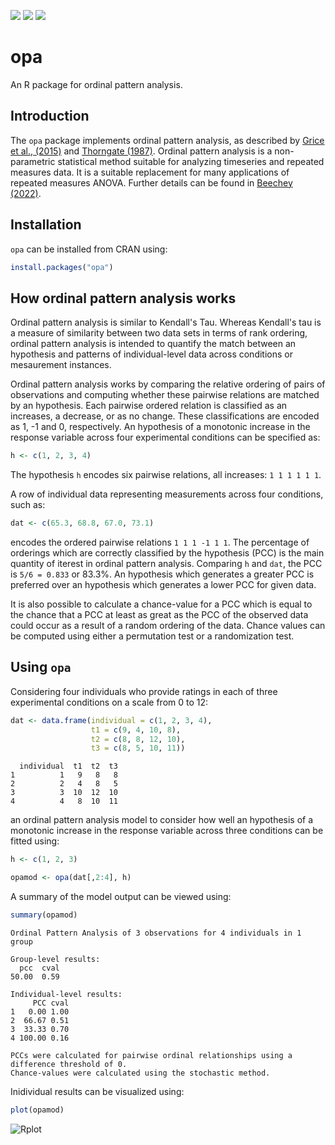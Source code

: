 ![](https://www.r-pkg.org/badges/version-ago/opa) ![](https://cranlogs.r-pkg.org/badges/grand-total/opa) [![](https://cranlogs.r-pkg.org/badges/opa)](https://cran.r-project.org/package=opa)

# opa

An R package for ordinal pattern analysis.

## Introduction

The `opa` package implements ordinal pattern analysis, as described by [Grice et al., (2015)](https://doi.org/10.1177/2158244015604192) and [Thorngate (1987)](https://doi.org/10.1016/S0166-4115(08)60083-7). Ordinal pattern analysis is a non-parametric statistical method suitable for analyzing timeseries and repeated measures data. It is a suitable replacement for many applications of repeated measures ANOVA. Further details can be found in [Beechey (2022)](https://doi.org/10.17605/OSF.IO/W32DK).

## Installation

`opa` can be installed from CRAN using:

```r
install.packages("opa")
```

## How ordinal pattern analysis works

Ordinal pattern analysis is similar to Kendall's Tau. Whereas Kendall's tau is a measure of similarity between two data sets in terms of rank ordering, ordinal pattern analysis is intended to quantify the match between an hypothesis and patterns of individual-level data across conditions or mesaurement instances.

Ordinal pattern analysis works by comparing the relative ordering of pairs of observations and computing whether these pairwise relations are matched by an hypothesis. Each pairwise ordered relation is classified as an increases, a decrease, or as no change. These classifications are encoded as 1, -1 and 0, respectively. An hypothesis of a monotonic increase in the response variable across four experimental conditions can be specified as:

```r
h <- c(1, 2, 3, 4)
```

The hypothesis `h` encodes six pairwise relations, all increases: `1 1 1 1 1 1`.

A row of individual data representing measurements across four conditions, such as:

```r
dat <- c(65.3, 68.8, 67.0, 73.1)
```

encodes the ordered pairwise relations `1 1 1 -1 1 1`. The percentage of orderings which are correctly classified by the hypothesis (PCC) is the main quantity of iterest in ordinal pattern analysis. Comparing `h` and `dat`, the PCC is `5/6 = 0.833` or 83.3%. An hypothesis which generates a greater PCC is preferred over an hypothesis which generates a lower PCC for given data.

It is also possible to calculate a chance-value for a PCC which is equal to the chance that a PCC at least as great as the PCC of the observed data could occur as a result of a random ordering of the data. Chance values can be computed using either a permutation test or a randomization test.

## Using `opa`

Considering four individuals who provide ratings in each of three experimental conditions on a scale from 0 to 12:

```r
dat <- data.frame(individual = c(1, 2, 3, 4),
                  t1 = c(9, 4, 10, 8),
                  t2 = c(8, 8, 12, 10),
                  t3 = c(8, 5, 10, 11))
```

```
  individual  t1  t2  t3
1          1   9   8   8
2          2   4   8   5
3          3  10  12  10
4          4   8  10  11
```

an ordinal pattern analysis model to consider how well an hypothesis of a monotonic increase in the response variable across three conditions can be fitted using:

```r
h <- c(1, 2, 3)

opamod <- opa(dat[,2:4], h)
```

A summary of the model output can be viewed using:

```r
summary(opamod)
```

```
Ordinal Pattern Analysis of 3 observations for 4 individuals in 1 group 

Group-level results:
  pcc  cval 
50.00  0.59 

Individual-level results:
     PCC cval
1   0.00 1.00
2  66.67 0.51
3  33.33 0.70
4 100.00 0.16

PCCs were calculated for pairwise ordinal relationships using a difference threshold of 0.
Chance-values were calculated using the stochastic method.
```

Inidividual results can be visualized using:

```r
plot(opamod)
```

![Rplot](https://user-images.githubusercontent.com/66388815/154843106-856b52ea-1e67-48a7-ac1f-21cb78fa02d9.jpeg)
